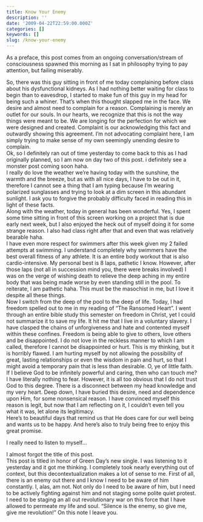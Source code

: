 ```yaml
---
title: Know Your Enemy
description: ''
date: '2009-04-22T22:59:00.000Z'
categories: []
keywords: []
slug: /know-your-enemy
---
```


As a preface, this post comes from an ongoing conversation/stream of consciousness spawned this morning as I sat in philosophy trying to pay attention, but failing miserably.

So, there was this guy sitting in front of me today complaining before class about his dysfunctional kidneys. As I had nothing better waiting for class to begin than to eavesdrop, I started to make fun of this guy in my head for being such a whiner. That’s when this thought slapped me in the face. We desire and almost need to complain for a reason. Complaining is merely an outlet for our souls. In our hearts, we recognize that this is not the way things were meant to be. We are longing for the perfection for which we were designed and created. Complaint is our acknowledging this fact and outwardly showing this agreement. I’m not advocating complaint here, I am simply trying to make sense of my own seemingly unending desire to complain.  
Ok, so I definitely ran out of time yesterday to come back to this as I had originally planned, so I am now on day two of this post. i definitely see a monster post coming soon haha.  
I really do love the weather we’re having today with the sunshine, the warmth and the breeze, but as with all nice days, I have to be out in it, therefore I cannot see a thing that I am typing because I’m wearing polarized sunglasses and trying to look at a dim screen in this abundant sunlight. I ask you to forgive the probably difficulty faced in reading this in light of these facts.  
Along with the weather, today in general has been wonderful. Yes, I spent some time sitting in front of this screen working on a project that is due early next week, but I also enjoyed the heck out of myself doing it for some strange reason. I also had class right after that and even that was relatively bearable haha.  
I have even more respect for swimmers after this week given my 2 failed attempts at swimming. I understand completely why swimmers have the best overall fitness of any athlete. It is an entire body workout that is also cardio-intensive. My personal best is 8 laps, pathetic I know. However, after those laps (not all in succession mind you, there were breaks involved) I was on the verge of wishing death to relieve the deep aching in my entire body that was being made worse by even standing still in the pool. To reiterate, I am pathetic haha. This must be the masochist in me, but I love it despite all these things.  
Now I switch from the deep of the pool to the deep of life. Today, I had freedom spelled out to me in my reading of “The Ransomed Heart”. I went through an entire bible study this semester on freedom in Christ, yet I could not summarize it to save my life. It hit me that I live in a voluntary slavery. I have clasped the chains of unforgiveness and hate and contented myself within these confines. Freedom is being able to give to others, love others and be disappointed. I do not love in the reckless manner to which I am called, therefore I cannot be disappointed or hurt. This is my thinking, but it is horribly flawed. I am hurting myself by not allowing the possibility of great, lasting relationships or even the wisdom in pain and hurt, so that I might avoid a temporary pain that is less than desirable. O, ye of little faith. If I believe God to be infinitely powerful and caring, then who can touch me? I have literally nothing to fear. However, it is all too obvious that I do not trust God to this degree. There is a disconnect between my head knowledge and my very heart. Deep down, I have buried this desire, need and dependence upon Him, for some nonsensical reason. I have convinced myself this reason is legit, but now that I am reflecting on it, I couldn’t even tell you what it was, let alone its legitimacy.  
Here’s to beautiful days that remind us that He does care for our well being and wants us to be happy. And here’s also to truly being free to enjoy this great promise.

I really need to listen to myself…

I almost forgot the title of this post.  
This post is titled in honor of Green Day’s new single. I was listening to it yesterday and it got me thinking. I completely took nearly everything out of context, but this decontextualization makes a lot of sense to me. First of all, there is an enemy out there and I know I need to be aware of him constantly. I, alas, am not. Not only do I need to be aware of him, but I need to be actively fighting against him and not staging some polite quiet protest. I need to be staging an all out revolutionary war on this force that I have allowed to permeate my life and soul. “Silence is the enemy, so give me, give me revolution!” On this note I leave you.